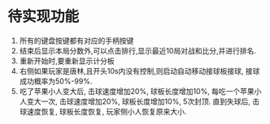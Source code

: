 # 待实现功能

1. 所有的键盘按键都有对应的手柄按键
2. 结束后显示本局分数外,可以点击排行,显示最近10局对战和比分,并进行排名.
3. 重新开始时,要重新显示计分板
4. 右侧如果玩家是唐林,且开头10s内没有控制,则启动自动移动接球板接球, 接球成功概率为50%-99%.
5. 吃了苹果小人变大后, 击球速度增加20%, 球板长度增加10%, 每吃一个苹果小人变大一次, 击球速度增加20%, 球板长度增加10%, 5次封顶. 直到失球后, 击球速度恢复, 球板长度恢复, 玩家侧小人恢复原来大小.